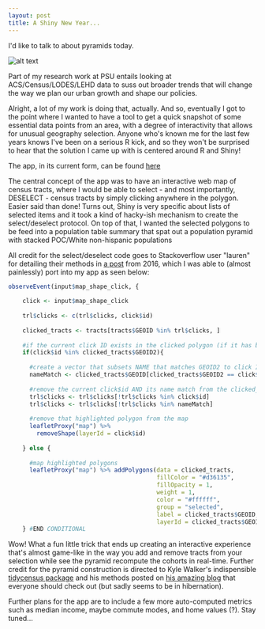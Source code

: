 ```yaml
---
layout: post
title: A Shiny New Year...
---
```

I'd like to talk to about pyramids today.

![alt text](https://media.giphy.com/media/l2Je7PWhXi9m3Ar04/giphy.gif "Wait, keep reading!")

Part of my research work at PSU entails looking at ACS/Census/LODES/LEHD data to suss out broader trends that will change the way we plan our urban growth and shape our policies.

Alright, a lot of my work is doing that, actually. And so, eventually I got to the point where I wanted to have a tool to get a quick snapshot of some essential data points from an area, with a degree of interactivity that allows for unusual geography selection. Anyone who's known me for the last few years knows I've been on a serious R kick, and so they won't be surprised to hear that the solution I came up with is centered around R and Shiny! 

The app, in its current form, can be found [here](https://jdsher.shinyapps.io/PyramidApp/)

The central concept of the app was to have an interactive web map of census tracts, where I would be able to select - and most importantly, DESELECT - census tracts by simply clicking anywhere in the polygon. Easier said than done! Turns out, Shiny is very specific about lists of selected items and it took a kind of hacky-ish mechanism to create the select/deselect protocol. On top of that, I wanted the selected polygons to be feed into a population table summary that spat out a population pyramid with stacked POC/White non-hispanic populations

All credit for the select/deselect code goes to Stackoverflow user "lauren" for detailing their methods in [a post](https://stackoverflow.com/questions/41104576/changing-styles-when-selecting-and-deselecting-multiple-polygons-with-leaflet-sh) from 2016, which I was able to (almost painlessly) port into my app as seen below:

```r
observeEvent(input$map_shape_click, {
    
    click <- input$map_shape_click
    
    trl$clicks <- c(trl$clicks, click$id)
    
    clicked_tracts <- tracts[tracts$GEOID %in% trl$clicks, ]
    
    #if the current click ID exists in the clicked polygon (if it has been clicked twice)
    if(click$id %in% clicked_tracts$GEOID2){
      
      #create a vector that subsets NAME that matches GEOID2 to click ID
      nameMatch <- clicked_tracts$GEOID[clicked_tracts$GEOID2 == click$id]
      
      #remove the current click$id AND its name match from the clicked_tracts shapefile
      trl$clicks <- trl$clicks[!trl$clicks %in% click$id] 
      trl$clicks <- trl$clicks[!trl$clicks %in% nameMatch]
      
      #remove that highlighted polygon from the map
      leafletProxy("map") %>% 
        removeShape(layerId = click$id)
      
    } else {
      
      #map highlighted polygons
      leafletProxy("map") %>% addPolygons(data = clicked_tracts,
                                          fillColor = "#d36135",
                                          fillOpacity = 1,
                                          weight = 1,
                                          color = "#ffffff",
                                          group = "selected",
                                          label = clicked_tracts$GEOID, 
                                          layerId = clicked_tracts$GEOID2)
    } #END CONDITIONAL
```
Wow! What a fun little trick that ends up creating an interactive experience that's almost game-like in the way you add and remove tracts from your selection while see the pyramid recompute the cohorts in real-time. Further credit for the pyramid construction is directed to Kyle Walker's indispensible [tidycensus package](https://walkerke.github.io/tidycensus/) and his methods posted on [his amazing blog](https://walkerke.github.io/) that everyone should check out (but sadly seems to be in hibernation).

Further plans for the app are to include a few more auto-computed metrics such as median income, maybe commute modes, and home values (?). Stay tuned...
